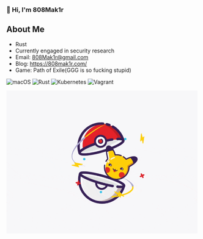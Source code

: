 ### 👋 Hi, I'm 808Mak1r

## About Me
- Rust
- Currently engaged in security research
- Email: 808Mak1r@gmail.com
- Blog: https://808mak1r.com/
- Game: Path of Exile(GGG is so fucking stupid)

![macOS](https://img.shields.io/badge/macOS-Monterey-000?style=for-the-badge&logo=apple&logoColor=fff)
![Rust](https://img.shields.io/badge/-Rust-000?style=for-the-badge&logo=rust)
![Kubernetes](https://img.shields.io/badge/-Kubernetes-000?style=for-the-badge&logo=kubernetes)
![Vagrant](https://img.shields.io/badge/vagrant-%231563FF.svg?style=for-the-badge&logo=vagrant&logoColor=white)

<img src="https://raw.githubusercontent.com/808Mak1r/808Mak1r/main/pika.gif" alt="pika" width="500px" />

<!--
### Hi there 👋

**808Mak1r/808Mak1r** is a ✨ _special_ ✨ repository because its `README.md` (this file) appears on your GitHub profile.

Here are some ideas to get you started:

- 🔭 I’m currently working on ...
- 🌱 I’m currently learning ...
- 👯 I’m looking to collaborate on ...
- 🤔 I’m looking for help with ...
- 💬 Ask me about ...
- 📫 How to reach me: ...
- 😄 Pronouns: ...
- ⚡ Fun fact: ...
-->
